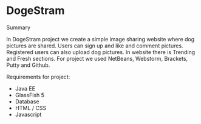 # DogeStram

Summary

In DogeStram project we create a simple image sharing website where dog pictures are shared. Users can sign up
and like and comment pictures. Registered users can also upload dog pictures. In website there is Trending and Fresh sections.
For project we used NetBeans, Webstorm, Brackets, Putty and Github.


Requirements for project:
  - Java EE
  - GlassFish 5
  - Database
  - HTML / CSS
  - Javascript

